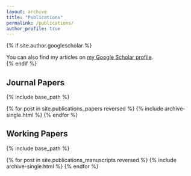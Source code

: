 ```yaml
---
layout: archive
title: "Publications"
permalink: /publications/
author_profile: true
---
```


{% if site.author.googlescholar %}
  <div class="wordwrap">You can also find my articles on <a href="{{site.author.googlescholar}}">my Google Scholar profile</a>.</div>
{% endif %}


<h2>Journal Papers</h2>
{% include base_path %}

{% for post in site.publications_papers reversed %}
  {% include archive-single.html %}
{% endfor %}

<h2>Working Papers</h2>
{% include base_path %}

{% for post in site.publications_manuscripts reversed %}
  {% include archive-single.html %}
{% endfor %}

